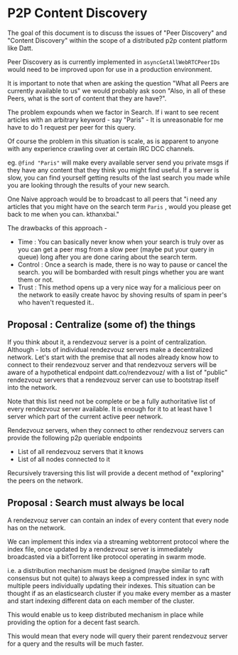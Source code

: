 P2P Content Discovery
=====================

The goal of this document is to discuss the issues of "Peer Discovery" and 
"Content Discovery" within the scope of a distributed p2p content platform 
like Datt.

Peer Discovery as is currently implemented in `asyncGetAllWebRTCPeerIDs` 
would need to be improved upon for use in a production environment.

It is important to note that when are asking the question "What all Peers 
are currently available to us" we would probably ask soon "Also, in all 
of these Peers, what is the sort of content that they are have?".

The problem expounds when we factor in Search. If i want to see recent 
articles with an arbitrary keyword - say "Paris" - It is unreasonable 
for me have to do 1 request per peer for this query.

Of course the problem in this situation is scale, as is apparent to 
anyone with any experience crawling over at certain IRC DCC channels.

eg. `@find "Paris"` will make every available server send you private msgs 
if they have any content that they think you might find useful. If a server 
is slow, you can find yourself getting results of the last search you made 
while you are looking through the results of your new search.

One Naive approach would be to broadcast to all peers that "i need any articles 
that you might have on the search term `Paris` , would you please get back to 
me when you can. kthanxbai." 

The drawbacks of this approach -
* Time : You can basically never know when your search is truly over as you 
can get a peer msg from a slow peer (maybe put your query in queue) long 
after you are done caring about the search term. 
* Control : Once a search is made, there is no way to pause or cancel the 
search. you will be bombarded with result pings whether you are want them or not.
* Trust : This method opens up a very nice way for a malicious peer on the 
network to easily create havoc by shoving results of spam in peer's who 
haven't requested it..

## Proposal : Centralize (some of) the things

If you think about it, a rendezvouz server is a point of centralization. 
Although - lots of individual rendezvouz servers make a decentralized network.
Let's start with the premise that all nodes already know how to connect to 
their rendezvouz server and that rendezvouz servers will be aware of a 
hypothetical endpoint datt.co/rendezvouz/ with a list of "public" rendezvouz 
servers that a rendezvouz server can use to bootstrap itself into the network.

Note that this list need not be complete or be a fully authoritative list of 
every rendezvouz server available. It is enough for it to at least have 1 
server which part of the current active peer network.

Rendezvouz servers, when they connect to other rendezvouz servers can 
provide the following p2p queriable endpoints
* List of all rendezvouz servers that it knows
* List of all nodes connected to it

Recursively traversing this list will provide a decent method of "exploring" 
the peers on the network.

## Proposal : Search must always be local

A rendezvouz server can contain an index of every content that every node 
has on the network.

We can implement this index via a streaming webtorrent protocol where the 
index file, once updated by a rendezvouz server is immediately broadcasted 
via a  bitTorrent like protocol operating in swarm mode. 

i.e. a distribution mechanism must be designed (maybe similar to raft 
consensus but not quite) to always keep a compressed index in sync with 
multiple peers individually updating their indexes. This situation can be 
thought if as an elasticsearch cluster if you make every member as a master 
and start indexing different data on each member of the cluster.

This would enable us to keep distributed mechanism in place while providing 
the option for a decent fast search.

This would mean that every node will query their parent rendezvouz server 
for a query and the results will be much faster.
